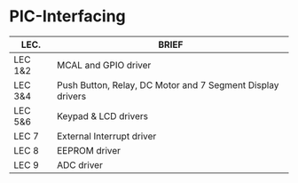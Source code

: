 # PIC-Interfacing

| LEC.  |  BRIEF |
| ---   | ---  |
| LEC 1&2 | MCAL and GPIO driver |
| LEC 3&4 | Push Button, Relay, DC Motor and 7 Segment Display drivers |
| LEC 5&6 | Keypad & LCD drivers |
| LEC 7   | External Interrupt driver |
| LEC 8   | EEPROM driver |
| LEC 9   | ADC driver |
